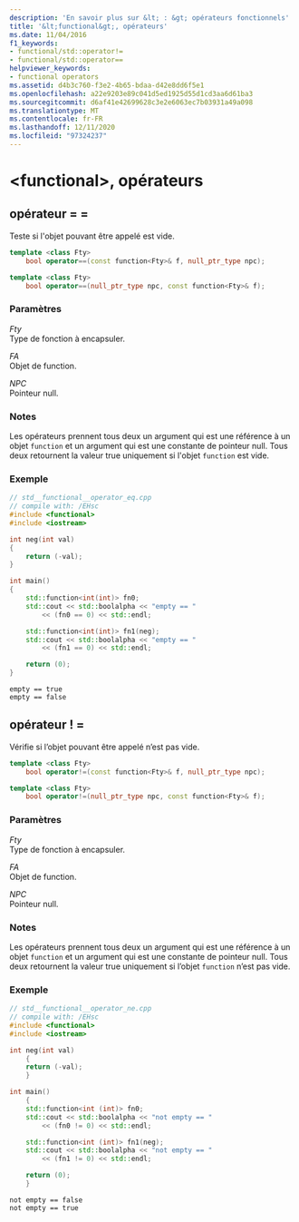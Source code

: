 ```yaml
---
description: 'En savoir plus sur &lt; : &gt; opérateurs fonctionnels'
title: '&lt;functional&gt;, opérateurs'
ms.date: 11/04/2016
f1_keywords:
- functional/std::operator!=
- functional/std::operator==
helpviewer_keywords:
- functional operators
ms.assetid: d4b3c760-f3e2-4b65-bdaa-d42e8dd6f5e1
ms.openlocfilehash: a22e9203e89c041d5ed1925d55d1cd3aa6d61ba3
ms.sourcegitcommit: d6af41e42699628c3e2e6063ec7b03931a49a098
ms.translationtype: MT
ms.contentlocale: fr-FR
ms.lasthandoff: 12/11/2020
ms.locfileid: "97324237"
---
```

# <a name="ltfunctionalgt-operators"></a>&lt;functional&gt;, opérateurs

## <a name="operator"></a><a name="op_eq_eq"></a> opérateur = =

Teste si l'objet pouvant être appelé est vide.

```cpp
template <class Fty>
    bool operator==(const function<Fty>& f, null_ptr_type npc);

template <class Fty>
    bool operator==(null_ptr_type npc, const function<Fty>& f);
```

### <a name="parameters"></a>Paramètres

*Fty*\
Type de fonction à encapsuler.

*FA*\
Objet de function.

*NPC*\
Pointeur null.

### <a name="remarks"></a>Notes

Les opérateurs prennent tous deux un argument qui est une référence à un objet `function` et un argument qui est une constante de pointeur null. Tous deux retournent la valeur true uniquement si l'objet `function` est vide.

### <a name="example"></a>Exemple

```cpp
// std__functional__operator_eq.cpp
// compile with: /EHsc
#include <functional>
#include <iostream>

int neg(int val)
{
    return (-val);
}

int main()
{
    std::function<int(int)> fn0;
    std::cout << std::boolalpha << "empty == "
        << (fn0 == 0) << std::endl;

    std::function<int(int)> fn1(neg);
    std::cout << std::boolalpha << "empty == "
        << (fn1 == 0) << std::endl;

    return (0);
}
```

```Output
empty == true
empty == false
```

## <a name="operator"></a><a name="op_neq"></a> opérateur ! =

Vérifie si l’objet pouvant être appelé n’est pas vide.

```cpp
template <class Fty>
    bool operator!=(const function<Fty>& f, null_ptr_type npc);

template <class Fty>
    bool operator!=(null_ptr_type npc, const function<Fty>& f);
```

### <a name="parameters"></a>Paramètres

*Fty*\
Type de fonction à encapsuler.

*FA*\
Objet de function.

*NPC*\
Pointeur null.

### <a name="remarks"></a>Notes

Les opérateurs prennent tous deux un argument qui est une référence à un objet `function` et un argument qui est une constante de pointeur null. Tous deux retournent la valeur true uniquement si l’objet `function` n’est pas vide.

### <a name="example"></a>Exemple

```cpp
// std__functional__operator_ne.cpp
// compile with: /EHsc
#include <functional>
#include <iostream>

int neg(int val)
    {
    return (-val);
    }

int main()
    {
    std::function<int (int)> fn0;
    std::cout << std::boolalpha << "not empty == "
        << (fn0 != 0) << std::endl;

    std::function<int (int)> fn1(neg);
    std::cout << std::boolalpha << "not empty == "
        << (fn1 != 0) << std::endl;

    return (0);
    }
```

```Output
not empty == false
not empty == true
```
